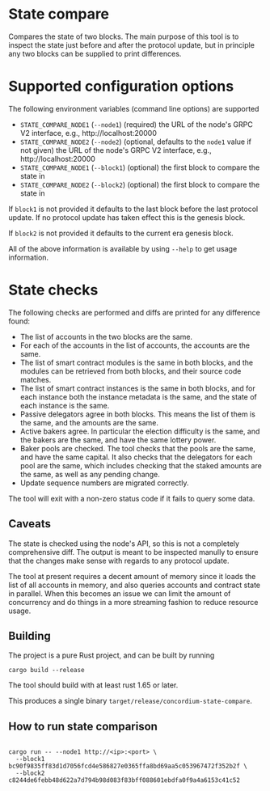 # State compare

Compares the state of two blocks. The main purpose of this tool is to inspect the
state just before and after the protocol update, but in principle any two blocks
can be supplied to print differences.

# Supported configuration options

The following environment variables (command line options) are supported
- `STATE_COMPARE_NODE1` (`--node1`) (required) the URL of the node's GRPC V2 interface, e.g., http://localhost:20000
- `STATE_COMPARE_NODE2` (`--node2`) (optional, defaults to the `node1` value if
  not given) the URL of the node's GRPC V2 interface, e.g., http://localhost:20000
- `STATE_COMPARE_NODE1` (`--block1`) (optional) the first block to compare the
  state in
- `STATE_COMPARE_NODE2` (`--block2`) (optional) the first block to compare the
  state in

If `block1` is not provided it defaults to the last block before the last
protocol update. If no protocol update has taken effect this is the genesis block.

If `block2` is not provided it defaults to the current era genesis block.

All of the above information is available by using `--help` to get usage
information.

# State checks

The following checks are performed and diffs are printed for any difference found:

- The list of accounts in the two blocks are the same.
- For each of the accounts in the list of accounts, the accounts are the same.
- The list of smart contract modules is the same in both blocks, and the modules
  can be retrieved from both blocks, and their source code matches.
- The list of smart contract instances is the same in both blocks, and for each
  instance both the instance metadata is the same, and the state of each
  instance is the same.
- Passive delegators agree in both blocks. This means the list of them is the
  same, and the amounts are the same.
- Active bakers agree. In particular the election difficulty is the same, and
  the bakers are the same, and have the same lottery power.
- Baker pools are checked. The tool checks that the pools are the same, and have
  the same capital. It also checks that the delegators for each pool are the same,
  which includes checking that the staked amounts are the same, as well as any
  pending change.
- Update sequence numbers are migrated correctly.

The tool will exit with a non-zero status code if it fails to query some data.

## Caveats

The state is checked using the node's API, so this is not a completely
comprehensive diff. The output is meant to be inspected manully to ensure
that the changes make sense with regards to any protocol update.

The tool at present requires a decent amount of memory since it loads the list
of all accounts in memory, and also queries accounts and contract state in
parallel. When this becomes an issue we can limit the amount of concurrency and
do things in a more streaming fashion to reduce resource usage.

## Building

The project is a pure Rust project, and can be built by running

```shell
cargo build --release
```

The tool should build with at least rust 1.65 or later.

This produces a single binary `target/release/concordium-state-compare`.


## How to run state comparison

```shell

cargo run -- --node1 http://<ip>:<port> \                                                                                                           
  --block1 bc90f9835ff83d1d7056fcd4e586827e0365ffa8bd69aa5c053967472f352b2f \
  --block2 c8244de6febb48d622a7d794b98d083f83bff088601ebdfa0f9a4a6153c41c52

```